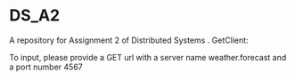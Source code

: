 # DS_A2
A repository for Assignment 2 of Distributed Systems
.
GetClient:

To input, please provide a GET url with a server name weather.forecast and a port number 4567
